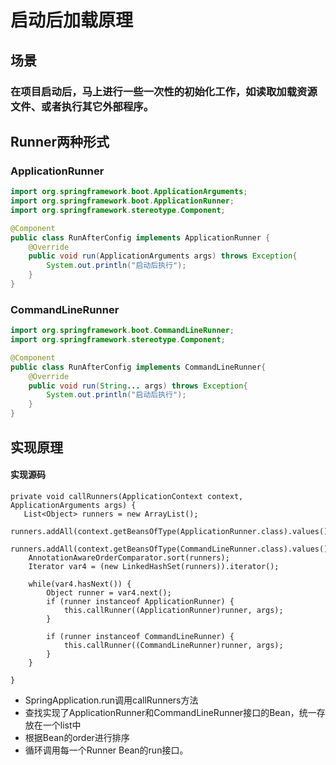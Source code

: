 # 启动后加载原理

## 场景

### 在项目启动后，马上进行一些一次性的初始化工作，如读取加载资源文件、或者执行其它外部程序。

## Runner两种形式

### ApplicationRunner

```java
import org.springframework.boot.ApplicationArguments;
import org.springframework.boot.ApplicationRunner;
import org.springframework.stereotype.Component;

@Component
public class RunAfterConfig implements ApplicationRunner {
	@Override 
	public void run(ApplicationArguments args) throws Exception{
		System.out.println("启动后执行");
	}
}

```

### CommandLineRunner

```java
import org.springframework.boot.CommandLineRunner;
import org.springframework.stereotype.Component;

@Component
public class RunAfterConfig implements CommandLineRunner{
    @Override 
    public void run(String... args) throws Exception{
    	System.out.println("启动后执行");
    }
}

```






## 实现原理

####     实现源码
    private void callRunners(ApplicationContext context, ApplicationArguments args) {
       List<Object> runners = new ArrayList();
        runners.addAll(context.getBeansOfType(ApplicationRunner.class).values());
        runners.addAll(context.getBeansOfType(CommandLineRunner.class).values());
        AnnotationAwareOrderComparator.sort(runners);
        Iterator var4 = (new LinkedHashSet(runners)).iterator();
    
        while(var4.hasNext()) {
            Object runner = var4.next();
            if (runner instanceof ApplicationRunner) {
                this.callRunner((ApplicationRunner)runner, args);
            }
    
            if (runner instanceof CommandLineRunner) {
                this.callRunner((CommandLineRunner)runner, args);
            }
        }
    
    }

- SpringApplication.run调用callRunners方法
- 查找实现了ApplicationRunner和CommandLineRunner接口的Bean，统一存放在一个list中
- 根据Bean的order进行排序
- 循环调用每一个Runner Bean的run接口。

